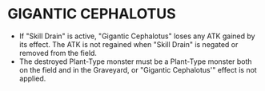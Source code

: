 
# GIGANTIC CEPHALOTUS

*   If "Skill Drain" is active, "Gigantic Cephalotus" loses any ATK gained by its effect. The ATK is not regained when "Skill Drain" is negated or removed from the field.
*   The destroyed Plant-Type monster must be a Plant-Type monster both on the field and in the Graveyard, or "Gigantic Cephalotus'" effect is not applied.

  